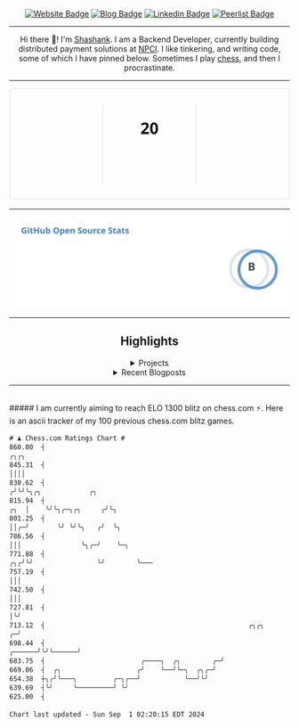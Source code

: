 <div align="center"><p><a href="https://ssnk.in"><img src="https://img.shields.io/badge/-Website-3B7EBF?style=for-the-badge&amp;logo=amp&amp;logoColor=white" alt="Website Badge"></a> <a href="https://hashnode.ssnk.in"><img src="https://img.shields.io/badge/-Blog-3B7EBF?style=for-the-badge&amp;logo=Hashnode&amp;logoColor=white" alt="Blog Badge"></a> <a href="https://linkedin.com/in/shashank-priyadarshi"><img src="https://img.shields.io/badge/-LinkedIn-3B7EBF?style=for-the-badge&amp;logo=Linkedin&amp;logoColor=white" alt="Linkedin Badge"></a> <a href="https://peerlist.io/shasha"><img src="https://img.shields.io/badge/-PeerList-3B7EBF?style=for-the-badge&amp;logo=Peerlist&amp;logoColor=white" alt="Peerlist Badge"/></a></p><hr><p>Hi there 👋! I'm <a href="https://ssnk.in">Shashank</a>. I am a Backend Developer, currently building distributed payment solutions at <a href="https://npci.org.in">NPCI</a>. I like tinkering, and writing code, some of which I have pinned below. Sometimes I play <a href="https://www.chess.com/member/ttefabob">chess</a>, and then I procrastinate.</p><hr><p><img src="./assets/images/streak_stats.svg"/></p><hr><p><img src="./assets/images/open_source_stats.svg"/></p><hr><h2>Highlights</h2><details><summary>Projects</summary><br /><ul><li><a href="https://github.com/shashank-priyadarshi/utils" target="_blank" rel="noopener noreferrer">utils</a> Last Updated : 2024-08-31</li><li><a href="https://github.com/shashank-priyadarshi/projects" target="_blank" rel="noopener noreferrer">projects</a> Last Updated : 2024-08-27</li><li><a href="https://github.com/shashank-priyadarshi/upgraded-disco" target="_blank" rel="noopener noreferrer">upgraded-disco</a> Last Updated : 2024-08-19</li><li><a href="https://github.com/shashank-priyadarshi/go-mutest" target="_blank" rel="noopener noreferrer">go-mutest</a> Last Updated : 2024-08-15</li><li><a href="https://github.com/shashank-priyadarshi/portfolio-core-ui" target="_blank" rel="noopener noreferrer">portfolio-core-ui</a> Last Updated : 2024-08-13</li></ul></details><details><summary>Recent Blogposts</summary><br /><ul><li><a href="https://hashnode.ssnk.in/traffic-light-simulator-in-angular-2023" target="_blank" rel="noopener noreferrer">Traffic Light Simulator in Angular</a> Published : 2023-09-16</li><li><a href="https://hashnode.ssnk.in/oop-in-go-interfaces" target="_blank" rel="noopener noreferrer">OOP in Go: Interfaces</a> Published : 2023-03-04</li><li><a href="https://hashnode.ssnk.in/oop-in-go-structs" target="_blank" rel="noopener noreferrer">OOP in Go: Structs</a> Published : 2023-02-24</li></ul></details><hr></div></br>##### I am currently aiming to reach ELO 1300 blitz on chess.com ⚡. Here is an ascii tracker of my 100 previous chess.com blitz games.
  
  
  ```
# ♟︎ Chess.com Ratings Chart #
  860.00  ┤                                                                       ╭╮╭╮
  845.31  ┤                                                                       ││││
  830.62  ┤                                                                      ╭╯╰╯╰╮╭╮            ╭╮
  815.94  ┤                                                                  ╭╮  │    ╰╯╰╮╭─╮╭╮     ╭╯╰╮
  801.25  ┤                                                                  ││╭─╯       ╰╯ ╰╯╰╮   ╭╯  ╰╮
  786.56  ┤                                                                  │││               ╰╮╭─╯    ╰─╮
  771.88  ┤                                                               ╭╮╭╯╰╯                ╰╯        ╰───
  757.19  ┤                                                               │││
  742.50  ┤                                                               │││
  727.81  ┤                                                               │╰╯
  713.12  ┤                                                   ╭╮╭╮      ╭─╯
  698.44  ┤                                            ╭──────╯╰╯╰──────╯
  683.75  ┤                        ╭────╮  ╭╮        ╭─╯
  669.06  ┤  ╭╮                   ╭╯    ╰──╯╰─╮  ╭╮╭─╯
  654.38  ┼╮╭╯╰───╮         ╭─╮╭──╯           ╰──╯╰╯
  639.69  ┤╰╯     ╰─────────╯ ╰╯
  625.00  ┤

Chart last updated - Sun Sep  1 02:20:15 EDT 2024  
  ```
  
